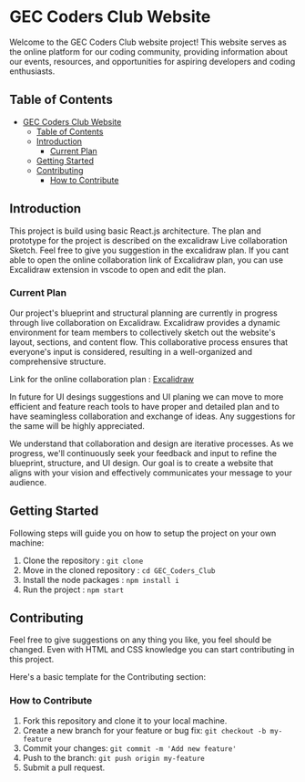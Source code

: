 
# GEC Coders Club Website

Welcome to the GEC Coders Club website project! This website serves as the online platform for our coding community, providing information about our events, resources, and opportunities for aspiring developers and coding enthusiasts.

## Table of Contents

- [GEC Coders Club Website](#gec-coders-club-website)
  - [Table of Contents](#table-of-contents)
  - [Introduction](#introduction)
    - [Current Plan](#current-plan)
  - [Getting Started](#getting-started)
  - [Contributing](#contributing)
    - [How to Contribute](#how-to-contribute)

## Introduction

This project is build using basic React.js architecture. The plan and prototype for the project is described on the excalidraw Live collaboration Sketch. Feel free to give you suggestion in the excalidraw plan. If you cant able to open the online collaboration link of Excalidraw plan, you can use Excalidraw extension in vscode to open and edit the plan.


### Current Plan

Our project's blueprint and structural planning are currently in progress through live collaboration on Excalidraw. Excalidraw provides a dynamic environment for team members to collectively sketch out the website's layout, sections, and content flow. This collaborative process ensures that everyone's input is considered, resulting in a well-organized and comprehensive structure.

Link for the online collaboration plan : [Excalidraw](https://excalidraw.com/#room=18699433c225176ff560,yPnaQIh4pP0gF8QMUxQQEg)

In future for UI desings suggestions and UI planing we can move to more efficient and feature reach tools to have proper and detailed plan and to have seamingless collaboration and exchange of ideas. Any suggestions for the same will be highly appreciated.

We understand that collaboration and design are iterative processes. As we progress, we'll continuously seek your feedback and input to refine the blueprint, structure, and UI design. Our goal is to create a website that aligns with your vision and effectively communicates your message to your audience.


## Getting Started

Following steps will guide you on how to setup the project on your own machine:

1. Clone the repository : ``` git clone ```
2. Move in the cloned repository : ```cd GEC_Coders_Club```
3. Install the node packages : ```npm install i```
4. Run the project : ```npm start```

## Contributing

Feel free to give suggestions on any thing you like, you feel should be changed. Even with HTML and CSS knowledge you can start contributing in this project.

Here's a basic template for the Contributing section:

### How to Contribute

1. Fork this repository and clone it to your local machine.
2. Create a new branch for your feature or bug fix: `git checkout -b my-feature`
3. Commit your changes: `git commit -m 'Add new feature'`
4. Push to the branch: `git push origin my-feature`
5. Submit a pull request.
